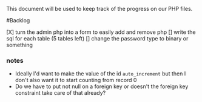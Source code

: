 This document will be used to keep track of the progress on our PHP files. 

#Backlog

[X] turn the admin php into a form to easily add and remove php
[] write the sql for each table (5 tables left)
[] change the password type to binary or something

### notes
* Ideally I'd want to make the value of the id `auto_increment` but then I don't also want it to start counting from record 0
* Do we have to put not null on a foreign key or doesn't the foreign key constraint take care of that already?
